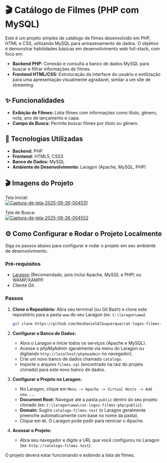 # 🎬 Catálogo de Filmes (PHP com MySQL)

Este é um projeto simples de catálogo de filmes desenvolvido em PHP, HTML e CSS, utilizando MySQL para armazenamento de dados. O objetivo é demonstrar habilidades básicas em desenvolvimento web full-stack, com foco em:

  * **Backend PHP:** Conexão e consulta a banco de dados MySQL para buscar e filtrar informações de filmes.
  * **Frontend HTML/CSS:** Estruturação da interface do usuário e estilização para uma apresentação visualmente agradável, similar a um site de streaming.

## ✨ Funcionalidades

  * **Exibição de Filmes:** Lista filmes com informações como título, gênero, nota, ano de lançamento e capa.
  * **Campo de Busca:** Permite buscar filmes por título ou gênero.

## 🚀 Tecnologias Utilizadas

  * **Backend:** PHP
  * **Frontend:** HTML5, CSS3
  * **Banco de Dados:** MySQL
  * **Ambiente de Desenvolvimento:** Laragon (Apache, MySQL, PHP)

## 🎬 Imagens do Projeto

<p>Tela Inicial:<br>
<a href="https://ibb.co/pBPsP5Rs"><img src="https://i.ibb.co/Q3cqctCq/Captura-de-tela-2025-06-26-004531.png" alt="Captura-de-tela-2025-06-26-004531" border="0" /></a>

<p>Tela de Busca:<br>
<a href="https://ibb.co/LXvXSrPz"><img src="https://i.ibb.co/cSxSJwvc/Captura-de-tela-2025-06-26-004552.png" alt="Captura-de-tela-2025-06-26-004552" border="0" /></a>

## ⚙️ Como Configurar e Rodar o Projeto Localmente

Siga os passos abaixo para configurar e rodar o projeto em seu ambiente de desenvolvimento.

### Pré-requisitos

  * [Laragon](https://laragon.org/download/index.html) (Recomendado, pois inclui Apache, MySQL e PHP) ou WAMP/XAMPP.
  * Cliente Git.

### Passos

1.  **Clone o Repositório:**
    Abra seu terminal (ou Git Bash) e clone este repositório para a pasta `www` do seu Laragon (ex: `C:\laragon\www`).

    ```bash
    git clone https://github.com/DevDanielAlbuquerque/cat-logos-filmes-php.git
    ```

2.  **Configurar o Banco de Dados:**

      * Abra o Laragon e inicie todos os serviços (Apache e MySQL).
      * Acesse o phpMyAdmin (geralmente via menu do Laragon ou digitando `http://localhost/phpmyadmin` no navegador).
      * Crie um novo banco de dados chamado `catalogo`.
      * Importe o arquivo `filmes.sql` (encontrado na raiz do projeto clonado) para este novo banco de dados.

3.  **Configurar o Projeto no Laragon:**

      * No Laragon, clique em `Menu -> Apache -> Virtual Hosts -> Add new...`.
      * **Document Root:** Navegue até a pasta `public` dentro do seu projeto clonado (ex: `C:\laragon\www\cat-logos-filmes-php\public`).
      * **Domain:** Sugiro `catalogo-filmes.test` (o Laragon geralmente preenche automaticamente com base no nome da pasta).
      * Clique em `OK`. O Laragon pode pedir para reiniciar o Apache.

4.  **Acessar o Projeto:**

      * Abra seu navegador e digite a URL que você configurou no Laragon (ex: `http://catalogo-filmes.test`).

O projeto deverá estar funcionando e exibindo a lista de filmes.
